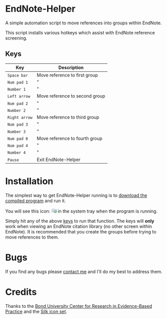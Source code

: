 EndNote-Helper
==============
A simple automation script to move references into groups within EndNote.


This script installs various hotkeys which assist with EndNote reference screening.


Keys
----

| Key           | Description                    |
|---------------|--------------------------------|
| `Space bar`   | Move reference to first group  |
| `Num pad 1`   | "                              |
| `Number 1`    | "                              |
| `Left arrow`  | Move reference to second group |
| `Num pad 2`   | "                              |
| `Number 2`    | "                              |
| `Right arrow` | Move reference to third group  |
| `Num pad 3`   | "                              |
| `Number 3`    | "                              |
| `Num pad 0`   | Move reference to fourth group |
| `Num pad 4`   | "                              |
| `Number 4`    | "                              |
| `Pause`       | Exit EndNote-Helper            |


Installation
============
The simplest way to get EndNote-Helper running is to [download the compiled program](https://github.com/CREBP/EndNoteHelper/raw/master/EndNoteHelper.exe) and run it.

You will see this icon: ![EndNoteHelper tray icon](src/EndNoteHelper.png) in the system tray when the program is running.

Simply hit any of the above [keys](#keys) to run that function. The keys will **only** work when viewing an EndNote citation library (no other screen within EndNote). It is recommended that you create the groups before trying to move references to them.


Bugs
====
If you find any bugs please [contact me](mailto:matt_carter@bond.edu.au) and I'll do my best to address them.


Credits
=======
Thanks to the [Bond University Center for Research in Evidence-Based Practice](http://www.crebp.net.au) and the [Silk icon set](http://www.famfamfam.com/lab/icons/silk).
